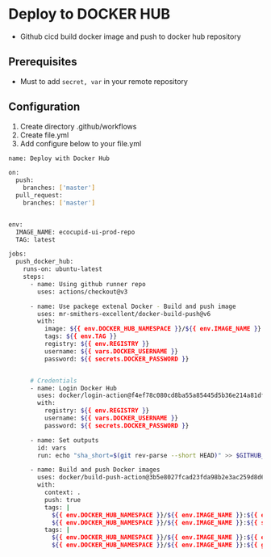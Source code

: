 # Deploy to DOCKER HUB

- Github cicd build docker image and push to docker hub repository

## Prerequisites

- Must to add `secret, var` in your remote repository

## Configuration

1. Create directory .github/workflows
2. Create file.yml
3. Add configure below to your file.yml

```bash
name: Deploy with Docker Hub

on:
  push:
    branches: ['master']
  pull_request:
    branches: ['master']


env:
  IMAGE_NAME: ecocupid-ui-prod-repo
  TAG: latest

jobs:
  push_docker_hub:
    runs-on: ubuntu-latest
    steps:
      - name: Using github runner repo
        uses: actions/checkout@v3

      - name: Use packege extenal Docker - Build and push image
        uses: mr-smithers-excellent/docker-build-push@v6
        with:
          image: ${{ env.DOCKER_HUB_NAMESPACE }}/${{ env.IMAGE_NAME }}
          tags: ${{ env.TAG }}
          registry: ${{ env.REGISTRY }}
          username: ${{ vars.DOCKER_USERNAME }}
          password: ${{ secrets.DOCKER_PASSWORD }}


      # Credentials
      - name: Login Docker Hub
        uses: docker/login-action@f4ef78c080cd8ba55a85445d5b36e214a81df20a
        with:
          registry: ${{ env.REGISTRY }}
          username: ${{ vars.DOCKER_USERNAME }}
          password: ${{ secrets.DOCKER_PASSWORD }}

      - name: Set outputs
        id: vars
        run: echo "sha_short=$(git rev-parse --short HEAD)" >> $GITHUB_OUTPUT

      - name: Build and push Docker images
        uses: docker/build-push-action@3b5e8027fcad23fda98b2e3ac259d8d67585f671
        with:
          context: .
          push: true
          tags: |
            ${{ env.DOCKER_HUB_NAMESPACE }}/${{ env.IMAGE_NAME }}:${{ env.TAG }}
            ${{ env.DOCKER_HUB_NAMESPACE }}/${{ env.IMAGE_NAME }}:${{ steps.vars.outputs.sha_short }}
          tags: |
            ${{ env.DOCKER_HUB_NAMESPACE }}/${{ env.IMAGE_NAME }}:${{ env.TAG }}
            ${{ env.DOCKER_HUB_NAMESPACE }}/${{ env.IMAGE_NAME }}:${{ github.sha }}
```
